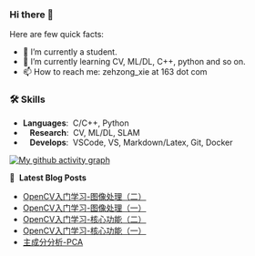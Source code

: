 ### Hi there 👋

Here are few quick facts:
- 🔭 I’m currently a student.
- 🌱 I’m currently learning CV, ML/DL, C++, python and so on.
- 📫 How to reach me: zehzong_xie at 163 dot com

### 🛠️ Skills
- **Languages**:&nbsp;&nbsp;C/C++, Python
- &nbsp;&nbsp;&nbsp;**Research**:&nbsp;&nbsp;CV, ML/DL, SLAM
- &nbsp;&nbsp;&nbsp;**Develops**:&nbsp;&nbsp;VSCode, VS, Markdown/Latex, Git, Docker

[![My github activity graph](https://github-readme-activity-graph.vercel.app/graph?username=Blackspace2&theme=react&custom_title=Activaty%20Graph&hide_border=true)](https://github.com/Blackspace2)

📕 &nbsp;**Latest Blog Posts**
<!-- BLOG-POST-LIST:START -->
- [OpenCV入门学习-图像处理（二）](https://blackspace2.github.io/2025/03/16/OpenCV%E5%85%A5%E9%97%A8%E5%AD%A6%E4%B9%A0-%E5%9B%BE%E5%83%8F%E5%A4%84%E7%90%86%EF%BC%88%E4%BA%8C%EF%BC%89/)
- [OpenCV入门学习-图像处理（一）](https://blackspace2.github.io/2025/02/06/OpenCV%E5%85%A5%E9%97%A8%E5%AD%A6%E4%B9%A0-%E5%9B%BE%E5%83%8F%E5%A4%84%E7%90%86%EF%BC%88%E4%B8%80%EF%BC%89/)
- [OpenCV入门学习-核心功能（二）](https://blackspace2.github.io/2025/01/27/OpenCV%E5%85%A5%E9%97%A8%E5%AD%A6%E4%B9%A0-%E6%A0%B8%E5%BF%83%E5%8A%9F%E8%83%BD%EF%BC%88%E4%BA%8C%EF%BC%89/)
- [OpenCV入门学习-核心功能（一）](https://blackspace2.github.io/2025/01/24/OpenCV%E5%85%A5%E9%97%A8%E5%AD%A6%E4%B9%A0-%E6%A0%B8%E5%BF%83%E5%8A%9F%E8%83%BD%EF%BC%88%E4%B8%80%EF%BC%89/)
- [主成分分析-PCA](https://blackspace2.github.io/2025/01/20/%E4%B8%BB%E6%88%90%E5%88%86%E5%88%86%E6%9E%90-PCA/)
<!-- BLOG-POST-LIST:END -->

